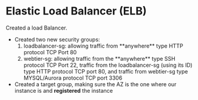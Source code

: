 <!-- markdownlint-disable -->

# Elastic Load Balancer (ELB)

Created a load Balancer.

<ul>
    <li>Created two new security groups:
        <ol>
            <li>loadbalancer-sg: allowing traffic from **anywhere** type HTTP protocol TCP Port 80</li>
            <li>webtier-sg: allowing traffic from the **anywhere** type SSH protocol TCP Port 22, traffic from the loadbalancer-sg (using its ID) type HTTP protocol TCP port 80, and traffic from webtier-sg type MYSQL/Aurora protocol TCP port 3306</li> 
        </ol></li>
    <li>Created a target group, making sure the AZ is the one where our instance is and <strong>registered</strong> the instance</li>
</ul>
